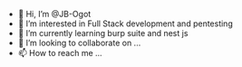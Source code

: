 - 👋 Hi, I’m @JB-Ogot
- 👀 I’m interested in Full Stack development and pentesting
- 🌱 I’m currently learning burp suite and nest js
- 💞️ I’m looking to collaborate on ...
- 📫 How to reach me ...

<!---
JB-Ogot/JB-Ogot is a ✨ special ✨ repository because its `README.md` (this file) appears on your GitHub profile.
You can click the Preview link to take a look at your changes.
--->
